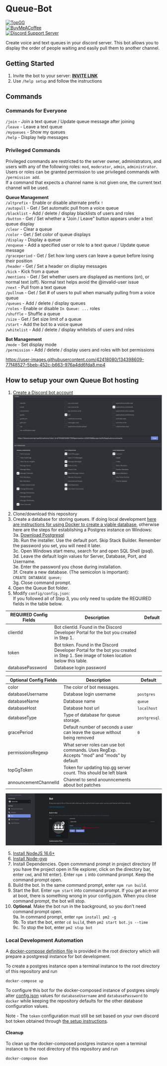   
# Queue-Bot  
  
[![TopGG](https://top.gg/api/widget/status/679018301543677959.svg?noavatar=true)](https://top.gg/bot/679018301543677959)  
[![BuyMeACoffee](https://img.shields.io/badge/BuyMeACoffee-Donate-ff9004.svg?logo=CoffeeScript&style=flat-square)](https://www.buymeacoffee.com/Arroww)  
[![Discord Support Server](https://img.shields.io/discord/678645128755150863?label=Discord&style=flat-square)](https://discord.gg/RbmfnP3)  
  
Create voice and text queues in your discord server. This bot allows you to display the order of people waiting and easily pull them to another channel.  
  
## Getting Started  
1. Invite the bot to your server: **[INVITE LINK](https://discord.com/oauth2/authorize?client_id=679018301543677959&permissions=2232511568&scope=bot%20applications.commands)**  
2. Use `/help setup` and follow the instructions  
  
## Commands  
  
### Commands for Everyone  
`/join` - Join a text queue / Update queue message after joining  
`/leave` - Leave a text queue  
`/myqueues` - Show my queues  
`/help` - Display help messages
  
### Privileged Commands  
Privileged commands are restricted to the server owner, administrators, and users with any of the following roles: `mod`, `moderator`, `admin`, `administrator`. Users or roles can be granted permission to use privileged commands with `/permission add`.  
If a command that expects a channel name is not given one, the current text channel will be used.  
  
**Queue Management**  
`/altprefix` - Enable or disable alternate prefix `!`  
`/autopull` - Get / Set automatic pull from a voice queue  
`/blacklist` - Add / delete / display blacklists of users and roles  
`/button` - Get / Set whether a \"Join / Leave\" button appears under a text queue display  
`/clear` - Clear a queue  
`/color` - Get / Set color of queue displays  
`/display` - Display a queue  
`/enqueue` - Add a specified user or role to a text queue / Update queue message  
`/graceperiod` - Get / Set how long users can leave a queue before losing their position  
`/header` - Get / Set a header on display messages  
`/kick` - Kick from a queue  
`/mentions` - Get / Set whether users are displayed as mentions (on), or normal text (off). Normal text helps avoid the @invalid-user issue  
`/next` - Pull from a text queue  
`/pullnum` - Get / Set # of users to pull when manually pulling from a voice queue  
`/queues` - Add / delete / display queues  
`/roles` - Enable or disable `In Queue: ...` roles  
`/shuffle` - Shuffle a queue  
`/size` - Get / Set size limit of a queue  
`/start` - Add the bot to a voice queue  
`/whitelist` - Add / delete / display whitelists of users and roles  

**Bot Management**  
`/mode` - Set display mode  
`/permission` - Add / delete / display users and roles with bot permissions  
  
https://user-images.githubusercontent.com/42418080/134398609-77f48527-5beb-452c-b663-976a4dd6fda8.mp4  
  
## How to setup your own Queue Bot hosting  
1. [Create a Discord bot account](https://discordpy.readthedocs.io/en/latest/discord.html)  
    ![Permissions](docs/permissions.png)  
2. Clone/download this repository  
3. Create a database for storing queues. If doing local development [here are instructions for using Docker to create a viable database](#local-development-automation), otherwise here are the steps for establishing a Postgres instance on Windows:  
	3a. [Download Postgresql](https://www.enterprisedb.com/downloads/postgres-postgresql-downloads)  
	3b. Run the installer. Use the default port. Skip Stack Builder. Remember the password you set, you will need it later.  
	3c. Open Windows start menu, search for and open SQL Shell (psql).  
	3d. Leave the default login values for Server, Database, Port, and Username.  
	3e. Enter the password you chose during installation.  
	3f. Create a new database. (The semicolon is important):  
		`CREATE DATABASE queue;`  
	3g. Close command prompt.  
4. Open the Queue Bot folder.  
5. Modify `config/config.json`:  
	If you followed all of Step 3, you only need to update the REQUIRED fields in the table below.

| REQUIRED Config Fields | Description                                                                                                                       | Default |  
|------------------------|-----------------------------------------------------------------------------------------------------------------------------------|---|  
| clientId               | Bot clientId. Found in the Discord Developer Portal for the bot you created in Step 1.                                            | |
| token                  | Bot token. Found in the Discord Developer Portal for the bot you created in Step 1. See image of token location below this table. | |  
| databasePassword       | Database login password                                                                                                           | |  
  
| Optional Config Fields | Description                                                                                                                       | Default |  
|------------------------|-----------------------------------------------------------------------------------------------------------------------------------|---|  
| color                  | The color of bot messages.                                                                                                        | |  
| databaseUsername		 | Database login username                                                                                                           | `postgres` |  
| databaseName           | Database name                                                                                                                     | `queue` |  
| databaseHost           | Database host url                                                                                                                 | `localhost` |  
| databaseType           | Type of database for queue storage.                                                                                               | `postgresql` |  
| gracePeriod            | Default number of seconds a user can leave the queue without being removed                                                        | `0` |  
| permissionsRegexp      | What server roles can use bot commands. Uses RegExp. Accepts "mod" and "mods" by default                                          | |  
| topGgToken             | Token for updating top.gg server count. This should be left blank                                                                 | |  
| announcementChannelId  | Channel to send anounncements about bot patches                                                                                   | |  
  
![Token Location](docs/token_location.PNG)  
  
5. [Install NodeJS 16.6+](https://discordjs.guide/preparations/#installing-node-js)  
6. [Install Node-gyp](https://github.com/nodejs/node-gyp#installation)  
7. Install Dependencies. Open commmand prompt in project directory (If you have the project open in file explorer, click on the directory bar, enter `cmd`, and hit enter). Enter `npm i` into command prompt. Keep the command prompt open.  
8. Build the bot. In the same command prompt, enter `npm run build`.  
9. Start the Bot. Enter `npm start` into command prompt. If you get an error at boot, there is something wrong in your config.json. When you close command prompt, the bot will stop.  
10.  **Optional**. Make the bot run in the background, so you don't need command prompt open.  
	9a. In command prompt, enter `npm install pm2 -g`  
	9b. To start the bot, enter `cd build`, then `pm2 start bot.js --time`  
	9c. To stop the bot, enter `pm2 stop bot`  
  
### Local Development Automation  
  
A [docker-compose definition file](docker-compose.yml) is provided in the root directory which will prepare a postgresql instance for bot development.  
  
To create a postgres instance open a terminal instance to the root directory of this repository and run  
```  
docker-compose up  
```  
  
To configure this bot for the docker-composed instance of postgres simply alter [config.json](config/config.json) values for ```databaseUsername``` and ```databasePassword``` to ```docker``` while keeping the repository defaults for the other database configuration values.  
  
Note - The ```token``` configuration must still be set based on your own discord bot token obtained through [the setup instructions](#how-to-setup-your-own-queue-bot-hosting).  
  
#### Cleanup  
  
To clean up the docker-composed postgres instance open a terminal instance to the root directory of this repository and run  
```  
docker-compose down  
```  
